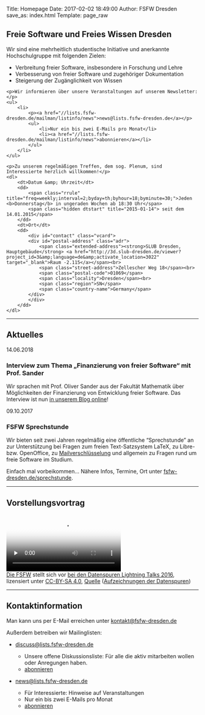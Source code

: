 Title: Homepage
Date: 2017-02-02 18:49:00
Author: FSFW Dresden
save_as: index.html
Template: page_raw

<section id="vorstellung">
    <h1>Freie Software und Freies Wissen Dresden</h1>
    <p>Wir sind eine mehrheitlich studentische Initiative und anerkannte Hochschulgruppe mit folgenden Zielen:</p>
    <ul>
        <li>Verbreitung freier Software, insbesondere in Forschung und Lehre</li>
        <li>Verbesserung von freier Software und zugehöriger Dokumentation</li>
        <li>Steigerung der Zugänglichkeit von Wissen</li>
    </ul>

    <p>Wir informieren über unsere Veranstaltungen auf unserem Newsletter:</p>
    <ul>
        <li>
            <p><a href="//lists.fsfw-dresden.de/mailman/listinfo/news">news@lists.fsfw-dresden.de</a></p>
            <ul>
                <li>Nur ein bis zwei E-Mails pro Monat</li>
                <li><a href="//lists.fsfw-dresden.de/mailman/listinfo/news">abonnieren</a></li>
            </ul>
        </li>
    </ul>

    <p>Zu unserem regelmäßigen Treffen, dem sog. Plenum, sind Interessierte herzlich willkommen!</p>
    <dl>
        <dt>Datum &amp; Uhrzeit</dt>
        <dd>
            <span class="rrule" title="freq=weekly;interval=2;byday=th;byhour=18;byminute=30;">Jeden <b>Donnerstag</b> in ungeraden Wochen ab 18:30 Uhr</span>
            <span class="hidden dtstart" title="2015-01-14"> seit dem 14.01.2015</span>
        </dd>
        <dt>Ort</dt>
        <dd>
            <div id="contact" class="vcard">
            <div id="postal-address" class="adr">
                <span class="extended-address"><strong>SLUB Dresden, Hauptgebäude</strong> <a href="http://3d.slub-dresden.de/viewer?project_id=3&amp;language=de&amp;activate_location=3022" target="_blank">Raum -2.115</a></span><br>
                <span class="street-address">Zellescher Weg 18</span><br>
                <span class="postal-code">01069</span>
                <span class="locality">Dresden</span><br>
                <span class="region">SN</span>
                <span class="country-name">Germany</span>
            </div>
            </div>
        </dd>
    </dl>
</section>
<hr>
<section id="news">
    <h2>Aktuelles</h2>
    <section id="blog-interview-sander" class="news">
        <span datetime="2018-06-14">14.06.2018</span>
        <h3>Interview zum Thema „Finanzierung von freier Software“ mit Prof. Sander</h3>
        <p>Wir sprachen mit Prof. Oliver Sander aus der Fakultät Mathematik über Möglichkeiten der Finanzierung von Entwicklung freier Software. Das Interview ist nun <a href="/2018/06/interview-sander-finanzierung-freie-software.html">in unserem Blog online</a>!</p>
    </section>
    <section id="latex-sprechstunde" class="news">
        <span datetime="2017-10-09">09.10.2017</span>
        <h3>FSFW Sprechstunde</h3>
        <p>Wir bieten seit zwei Jahren regelmäßig eine öffentliche “Sprechstunde” an zur Unterstützung bei
           Fragen zum freien Text-Satzsystem LaTeX, zu Libre- bzw. OpenOffice, zu <a href="//fsfw-dresden.de/gpg">Mailverschlüsselung</a>
           und allgemein zu Fragen rund um freie Software im Studium.</p>
        <p>Einfach mal vorbeikommen… Nähere Infos, Termine, Ort unter <a href="//fsfw-dresden.de/sprechstunde">fsfw-dresden.de/sprechstunde</a>.
    </section>
</section>
<hr>
<section id="video">
    <div about="https://fsfw-dresden.de/videos/Die-FSFW-at-Lightningtalks-Datenspuren2016.webm">
        <h2 id="vorstellungsvortrag-lightningtalk-datenspuren2016">Vorstellungsvortrag</h2>
        <video preload="none" autobuffer controls poster="img/Die-FSFW-at-Lightningtalks-Datenspuren2016.jpg">
        <source src="https://fsfw-dresden.de/videos/Die-FSFW-at-Lightningtalks-Datenspuren2016.webm" type="video/webm" style="max-width:480" />
        <div>Schade – hier käme ein Video, wenn Ihr Browser HTML5 Unterstützung hätte, wie z.B. der <a href="https://www.mozilla.org/">aktuelle von Mozilla</a></div>
        </video>
        <div>
                <a href="https://fsfw-dresden.de/" property="dct:title" rel="cc:attributionURL">Die FSFW</a> stellt sich vor
                <a href="https://datenspuren.de/2016/fahrplan/events/7782.html" target="_blank" title="Beiträge bei den Datenspuren 2016 in den Technischen Sammlungen Dresden">bei den Datenspuren Lightning Talks 2016</a>,
                lizensiert unter <a rel="license" href="http://creativecommons.org/licenses/by-nc-sa/4.0/" target="_blank" title="Creative Commons Attribution ShareAlike License 4.0">CC-BY-SA&nbsp;4.0</a>,
                <a href="https://media.ccc.de/v/DS2016-7782-lightning_talks" title="Aufzeichnungen der Lightning Talks bei CCC-TV">Quelle</a>  (<a href="https://datenspuren.de/2016/mitschnitte.html" target="_blank">Aufzeichnungen der Datenspuren</a>)
        </div>
    </div>
</section>
<hr>
<section id="kontakt">
    <h2>Kontaktinformation</h2>
    <p>Man kann uns per E-Mail erreichen unter <a href="mailto:kontakt@fsfw-dresden.de">kontakt@fsfw-dresden.de</a></p>
    <p>Außerdem betreiben wir Mailinglisten:</p>
    <ul>
        <li>
            <p><a href="//lists.fsfw-dresden.de/mailman/listinfo/discuss">discuss@lists.fsfw-dresden.de</a></p>
            <ul>
                <li>Unsere offene Diskussionsliste: Für alle die aktiv mitarbeiten wollen oder Anregungen haben.</li>
                <li><a href="//lists.fsfw-dresden.de/mailman/listinfo/discuss">abonnieren</a></li>
            </ul>
        </li>
        <li>
            <p><a href="//lists.fsfw-dresden.de/mailman/listinfo/news">news@lists.fsfw-dresden.de</a></p>
            <ul>
                <li>Für Interessierte: Hinweise auf Veranstaltungen</li>
                <li>Nur ein bis zwei E-Mails pro Monat</li>
                <li><a href="//lists.fsfw-dresden.de/mailman/listinfo/news">abonnieren</a></li>
            </ul>
        </li>
    </ul>
</section>
